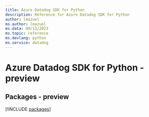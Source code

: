 ```yaml
---
title: Azure Datadog SDK for Python
description: Reference for Azure Datadog SDK for Python
author: lmazuel
ms.author: lmazuel
ms.data: 09/13/2023
ms.topic: reference
ms.devlang: python
ms.service: datadog
---
```

# Azure Datadog SDK for Python - preview
## Packages - preview
[!INCLUDE [packages](datadog-index.md)]
